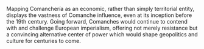 
Mapping Comanchería as an economic, rather than simply territorial entity, displays the vastness of Comanche influence, even at its inception before the 19th century. Going forward, Comanches would continue to contend with and challenge European imperialism, offering not merely resistance but a convincing alternative center of power which would shape geopolitics and culture for centuries to come.

